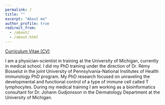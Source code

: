 ```yaml
---
permalink: /
title: ""
excerpt: "About me"
author_profile: true
redirect_from: 
  - /about/
  - /about.html
---
```


[Curriculum Vitae (CV)](https://laurabchopp.github.io/files/ChoppCV_Summer2024.pdf)

I am a physician-scientist in training at the University of Michigan, currently in medical school. I did my PhD training under the direction of Dr. Rémy Bosselut in the joint University of Pennsylvania-National Institutes of Health immunology PhD program. My PhD research focused on unraveling the developmental and functional control of a type of immune cell called T lymphocytes. During my medical training I am working as a bioinformatics consultant for Dr. Johann Gudjonsson in the Dermatology Department at the University of Michigan. 
